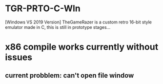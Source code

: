 # TGR-PRTO-C-WIn
[Windows VS 2019 Version] TheGameRazer is a custom retro 16-bit style emulator made in C, this is still in prototype stages...
# x86 compile works currently without issues
## current probblem: can't open file window
